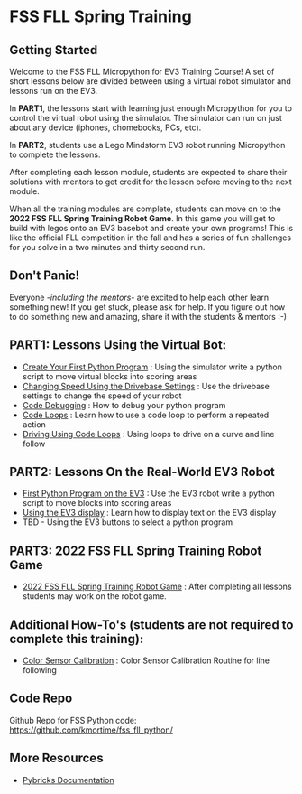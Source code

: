 # FSS FLL Spring Training

## Getting Started
Welcome to the FSS FLL Micropython for EV3 Training Course!  A set of short lessons below are divided between using a virtual robot simulator and lessons run on the EV3.  

In **PART1**, the lessons start with learning just enough Micropython for you to control the virtual robot using the simulator.  The simulator can run on just about any device (iphones, chomebooks, PCs, etc).  

In **PART2**, students use a Lego Mindstorm EV3 robot running Micropython to complete the lessons.  

After completing each lesson module, students are expected to share their solutions with mentors to get credit for the lesson before moving to the next module.

When all the training modules are complete, students can move on to the **2022 FSS FLL Spring Training Robot Game**.  In this game you will get to build with legos onto an EV3 basebot and create your own programs!  This is like the official FLL competition in the fall and has a series of fun challenges for you solve in a two minutes and thirty second run.

## Don't Panic!
Everyone *-including the mentors-* are excited to help each other learn something new!  If you get stuck, please ask for help.  If you figure out how to do something new and amazing, share it with the students & mentors :-)

## PART1: Lessons Using the Virtual Bot:
- [Create Your First Python Program](./lessons/lesson1/lesson1.md) : Using the simulator write a python script to move virtual blocks into scoring areas
- [Changing Speed Using the Drivebase Settings](./lessons/drivebase_settings/drivebase_settings.md) : Use the drivebase settings to change the speed of your robot
- [Code Debugging](./lessons/debugging/debugging.md) : How to debug your python program
- [Code Loops](./lessons/loops/loops.md) : Learn how to use a code loop to perform a repeated action
- [Driving Using Code Loops](./lessons/driving_with_loops/driving_with_loops.md) : Using loops to drive on a curve and line follow

## PART2: Lessons On the Real-World EV3 Robot
- [First Python Program on the EV3](./lesson2/lesson2.md) : Use the EV3 robot write a python script to move blocks into scoring areas
- [Using the EV3 display](./lessons/display/display.md) : Learn how to display text on the EV3 display
- TBD - Using the EV3 buttons to select a python program

## PART3: 2022 FSS FLL Spring Training Robot Game
- [2022 FSS FLL Spring Training Robot Game](./spring_2022/robot_game.md) : After completing all lessons students may work on the robot game.

## Additional How-To's (students are not required to complete this training):
- [Color Sensor Calibration](./calibration/calibration.md) : Color Sensor Calibration Routine for line following

## Code Repo
Github Repo for FSS Python code:
https://github.com/kmortime/fss_fll_python/

## More Resources
* [Pybricks Documentation](https://pybricks.com/ev3-micropython/index.html)
